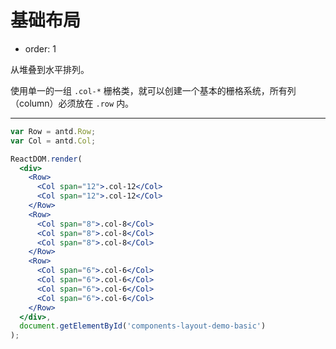 # 基础布局

- order: 1 

从堆叠到水平排列。

使用单一的一组 `.col-*` 栅格类，就可以创建一个基本的栅格系统，所有列（column）必须放在 `.row` 内。

---

````jsx
var Row = antd.Row;
var Col = antd.Col;

ReactDOM.render(
  <div>
    <Row>
      <Col span="12">.col-12</Col>
      <Col span="12">.col-12</Col>
    </Row>
    <Row>
      <Col span="8">.col-8</Col>
      <Col span="8">.col-8</Col>
      <Col span="8">.col-8</Col>
    </Row>
    <Row>
      <Col span="6">.col-6</Col>
      <Col span="6">.col-6</Col>
      <Col span="6">.col-6</Col>
      <Col span="6">.col-6</Col>
    </Row>
  </div>,
  document.getElementById('components-layout-demo-basic')
);
````